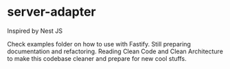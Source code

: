 # server-adapter
Inspired by Nest JS


Check examples folder on how to use with Fastify. Still preparing documentation and refactoring.
Reading Clean Code and Clean Architecture to make this codebase cleaner and prepare for new cool stuffs.

